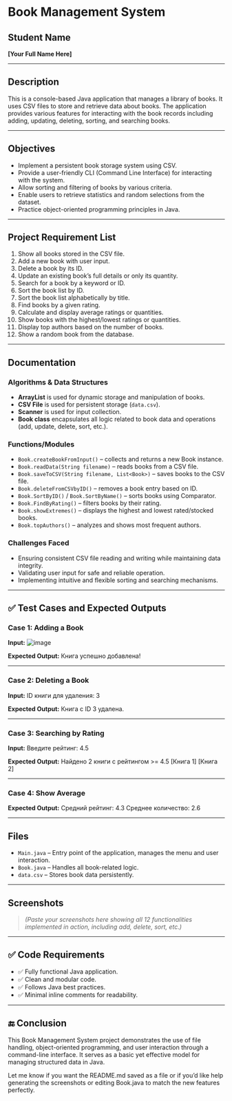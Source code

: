 # Book Management System

## Student Name
**[Your Full Name Here]**

---

## Description

This is a console-based Java application that manages a library of books. It uses CSV files to store and retrieve data about books. The application provides various features for interacting with the book records including adding, updating, deleting, sorting, and searching books.

---

## Objectives

- Implement a persistent book storage system using CSV.
- Provide a user-friendly CLI (Command Line Interface) for interacting with the system.
- Allow sorting and filtering of books by various criteria.
- Enable users to retrieve statistics and random selections from the dataset.
- Practice object-oriented programming principles in Java.

---

## Project Requirement List

1. Show all books stored in the CSV file.
2. Add a new book with user input.
3. Delete a book by its ID.
4. Update an existing book’s full details or only its quantity.
5. Search for a book by a keyword or ID.
6. Sort the book list by ID.
7. Sort the book list alphabetically by title.
8. Find books by a given rating.
9. Calculate and display average ratings or quantities.
10. Show books with the highest/lowest ratings or quantities.
11. Display top authors based on the number of books.
12. Show a random book from the database.

---

## Documentation

### Algorithms & Data Structures

- **ArrayList<Book>** is used for dynamic storage and manipulation of books.
- **CSV File** is used for persistent storage (`data.csv`).
- **Scanner** is used for input collection.
- **Book class** encapsulates all logic related to book data and operations (add, update, delete, sort, etc.).

### Functions/Modules

- `Book.createBookFromInput()` – collects and returns a new Book instance.
- `Book.readData(String filename)` – reads books from a CSV file.
- `Book.saveToCSV(String filename, List<Book>)` – saves books to the CSV file.
- `Book.deleteFromCSVbyID()` – removes a book entry based on ID.
- `Book.SortByID()` / `Book.SortByName()` – sorts books using Comparator.
- `Book.FindByRating()` – filters books by their rating.
- `Book.showExtremes()` – displays the highest and lowest rated/stocked books.
- `Book.topAuthors()` – analyzes and shows most frequent authors.

### Challenges Faced

- Ensuring consistent CSV file reading and writing while maintaining data integrity.
- Validating user input for safe and reliable operation.
- Implementing intuitive and flexible sorting and searching mechanisms.

---

## ✅ Test Cases and Expected Outputs

### Case 1: Adding a Book

**Input:**
![image](https://github.com/user-attachments/assets/4e1a4de7-f1a7-4f75-8863-16aa40da313f)




**Expected Output:**
Книга успешно добавлена!



---

### Case 2: Deleting a Book

**Input:**
ID книги для удаления: 3



**Expected Output:**
Книга с ID 3 удалена.



---

### Case 3: Searching by Rating

**Input:**
Введите рейтинг: 4.5



**Expected Output:**
Найдено 2 книги с рейтингом >= 4.5 [Книга 1] [Книга 2]



---

### Case 4: Show Average

**Expected Output:**
Средний рейтинг: 4.3 Среднее количество: 2.6



---

## Files

- `Main.java` – Entry point of the application, manages the menu and user interaction.
- `Book.java` – Handles all book-related logic.
- `data.csv` – Stores book data persistently.

---

## Screenshots

> *(Paste your screenshots here showing all 12 functionalities implemented in action, including add, delete, sort, etc.)*

---

## ✅ Code Requirements

- ✅ Fully functional Java application.
- ✅ Clean and modular code.
- ✅ Follows Java best practices.
- ✅ Minimal inline comments for readability.

---

## 🔚 Conclusion

This Book Management System project demonstrates the use of file handling, object-oriented programming, and user interaction through a command-line interface. It serves as a basic yet effective model for managing structured data in Java.

Let me know if you want the README.md saved as a file or if you’d like help generating the screenshots or editing Book.java to match the new features perfectly.
